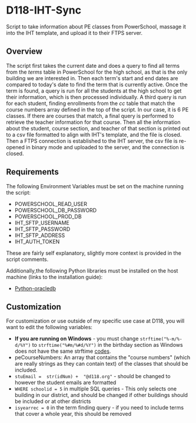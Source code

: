 
# D118-IHT-Sync

Script to take information about PE classes from PowerSchool, massage it into the IHT template, and upload it to their FTPS server.

## Overview

The script first takes the current date and does a query to find all terms from the *terms* table in PowerSchool for the high school, as that is the only building we are interested in. Then each term's start and end dates are compared to today's date to find the term that is currently active.
Once the term is found, a query is run for all the students at the high school to get their information, which is then processed individually.
A third query is run for each student, finding enrollments from the *cc* table that match the course numbers array defined in the top of the script. In our case, it is 6 PE classes. If there are courses that match, a final query is performed to retrieve the teacher information for that course. 
Then all the information about the student, course section, and teacher of that section is printed out to a csv file formatted to align with IHT's template, and the file is closed.
Then a FTPS connection is established to the IHT server, the csv file is re-opened in binary mode and uploaded to the server, and the connection is closed.

## Requirements

The following Environment Variables must be set on the machine running the script:

- POWERSCHOOL_READ_USER
- POWERSCHOOL_DB_PASSWORD
- POWERSCHOOL_PROD_DB
- IHT_SFTP_USERNAME
- IHT_SFTP_PASSWORD
- IHT_SFTP_ADDRESS
- IHT_AUTH_TOKEN

These are fairly self explanatory, slightly more context is provided in the script comments. 

Additionally,the following Python libraries must be installed on the host machine (links to the installation guide): 

- [Python-oracledb](https://python-oracledb.readthedocs.io/en/latest/user_guide/installation.html)

## Customization

For customization or use outside of my specific use case at D118, you will want to edit the following variables:

- **If you are running on Windows** - you must change `strftime("%-m/%-d/%Y")` to `strftime("%#m/%#d/%Y")` in the birthday section as Windows does not have the same strftime [codes](https://learn.microsoft.com/en-us/cpp/c-runtime-library/reference/strftime-wcsftime-strftime-l-wcsftime-l?view=msvc-170&redirectedfrom=MSDN).
- peCourseNumbers: An array that contains the "course numbers" (which are really strings as they can contain text) of the classes that should be included.
- `stuEmail =  str(idNum) +  "@d118.org"` - should be changed to however the student emails are formatted
- `WHERE schoolid = 5` in multiple SQL queries - This only selects one building in our district, and should be changed if other buildings should be included or at other districts
- `isyearrec = 0` in the term finding query - if you need to include terms that cover a whole year, this should be removed
